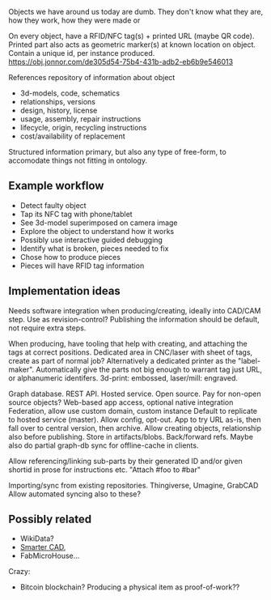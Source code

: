 
Objects we have around us today are dumb.
They don't know what they are, how they work, how they were made or

On every object, have a RFID/NFC tag(s) + printed URL (maybe QR code).
Printed part also acts as geometric marker(s) at known location on object.
Contain a unique id, per instance produced.
https://obj.jonnor.com/de305d54-75b4-431b-adb2-eb6b9e546013

References repository of information about object

* 3d-models, code, schematics
* relationships, versions
* design, history, license
* usage, assembly, repair instructions
* lifecycle, origin, recycling instructions
* cost/availability of replacement

Structured information primary, but also any type of free-form,
to accomodate things not fitting in ontology.


Example workflow
-------------

* Detect faulty object
* Tap its NFC tag with phone/tablet
* See 3d-model superimposed on camera image
* Explore the object to understand how it works
* Possibly use interactive guided debugging
* Identify what is broken, pieces needed to fix
* Chose how to produce pieces
* Pieces will have RFID tag information

Implementation ideas
---------------------

Needs software integration when producing/creating, ideally into CAD/CAM step. Use as revision-control?
Publishing the information should be default, not require extra steps.

When producing, have tooling that help with creating,
and attaching the tags at correct positions.
Dedicated area in CNC/laser with sheet of tags, create as part of normal job?
Alternatively a dedicated printer as the "label-maker".
Automatically give the parts not big enough to warrant tag just URL, or alphanumeric identifers.
3d-print: embossed, laser/mill: engraved.

Graph database. REST API.
Hosted service. Open source. Pay for non-open source objects?
Web-based app access, optional native integration
Federation, allow use custom domain, custom instance
Default to replicate to hosted service (master). Allow config, opt-out.
App to try URL as-is, then fall over to central version, then archive.
Allow creating objects, relationship also before publishing.
Store in artifacts/blobs. Back/forward refs.
Maybe also do partial graph-db sync for offline-cache in clients.

Allow referencing/linking sub-parts by their generated ID and/or given shortid in
prose for instructions etc. "Attach #foo to #bar"

Importing/sync from existing repositories.
Thingiverse, Umagine, GrabCAD
Allow automated syncing also to these?

Possibly related
----------------

* WikiData?
* [Smarter CAD](https://github.com/jonnor/projects/tree/master/smart-cad), 
* FabMicroHouse...

Crazy:

* Bitcoin blockchain? Producing a physical item as proof-of-work??



